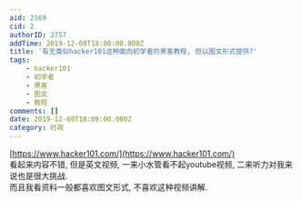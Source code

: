 ```yaml
---
aid: 2169
cid: 2
authorID: 2757
addTime: 2019-12-08T18:00:00.000Z
title: '有无类似hacker101这种面向初学者的黑客教程, 但以图文形式提供?'
tags:
    - hacker101
    - 初学者
    - 黑客
    - 图文
    - 教程
comments: []
date: 2019-12-08T18:00:00.000Z
category: 时政
---
```


[https://www.hacker101.com/](https://www.hacker101.com/)  
看起来内容不错, 但是英文视频, 一来小水管看不起youtube视频, 二来听力对我来说也是很大挑战.  
而且我看资料一般都喜欢图文形式, 不喜欢这种视频讲解.
